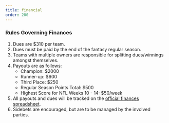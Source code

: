 ```yaml
---
title: financial
order: 200
---
```


### Rules Governing Finances

1. Dues are $310 per team.
2. Dues must be paid by the end of the fantasy regular season.
3. Teams with multiple owners are responsible for splitting dues/winnings amongst themselves.
4. Payouts are as follows:
    - Champion: $2000
    - Runner-up: $600
    - Third Place: $250
    - Regular Season Points Total: $500
    - Highest Score for NFL Weeks 10 - 14: $50/week
5. All payouts and dues will be tracked on the [official finances spreadsheet](https://docs.google.com/spreadsheets/d/1oOrvCIn3GEI1llF88soywKTd0VKJ2DDvR7dhqde27RQ/edit?usp=sharing').
6. Sidebets are encouraged, but are to be managed by the involved parties.